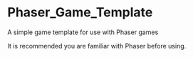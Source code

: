 Phaser_Game_Template
====================

A simple game template for use with Phaser games

It is recommended you are familiar with Phaser before using.
